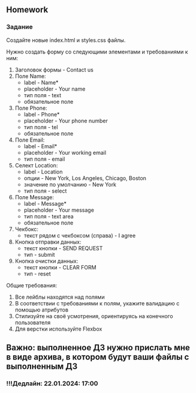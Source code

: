 ##  Homework

### Задание

Создайте новые index.html и styles.css файлы. 

Нужно создать форму со следующими элементами и требованиями к ним:
1) Заголовок формы - Contact us
2) Поле Name:
    - label  - Name*
    - placeholder - Your name
    - тип поля - text
    - обязательное поле
3) Поле Phone:
    - label  - Phone*
    - placeholder - Your phone number
    - тип поля - tel
    - обязательное поле
4) Поле Email:
    - label  - Email*
    - placeholder - Your working email
    - тип поля - email
5) Селект Location:
    - label  - Location
    - опции - New York, Los Angeles, Chicago, Boston
    - значение по умолчанию - New York
    - тип поля - select
6) Поле Message: 
    - label  - Message*
    - placeholder - Your message
    - тип поля - text area
    - обязательное поле
7) Чекбокс:
    - текст рядом с чекбоксом (справа) - I agree
8) Кнопка отправки данных:
    - текст кнопки - SEND REQUEST
    - тип - submit
9) Кнопка очистки данных:
    - текст кнопки - CLEAR FORM
    - тип - reset	

Общие требования:
1) Все лейблы находятся над полями
2) В соответствии с требованиями к полям, укажите валидацию с помощью атрибутов
3) Стилизуйте на своё усмотрения, ориентируясь на конечного пользователя
4) Для верстки используйте Flexbox

## Важно: выполненное ДЗ нужно прислать мне в виде архива, в котором будут ваши файлы с выполненным ДЗ

### !!!Дедлайн: 22.01.2024: 17:00



